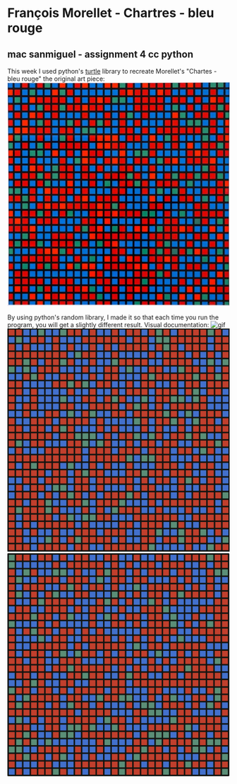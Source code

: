# François Morellet - Chartres - bleu rouge
## mac sanmiguel - assignment 4 cc python
This week I used python's [turtle](https://docs.python.org/3/library/turtle.html) library to recreate Morellet's "Chartes - bleu rouge"
the original art piece:
![original bleu rouge](morellet_chartes_bleu_rouge.webp)

By using python's random library, I made it so that each time you run the program, you will get a slightly different result.
Visual documentation:
![gif](bleu_rouge_vid.gif)
![ex1](bleu_rouge_ex1.png)
![ex2](bleu_rouge_ex2.png)